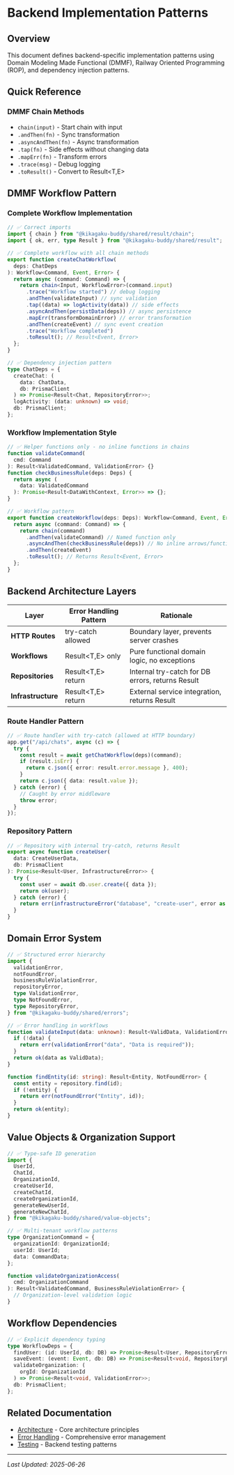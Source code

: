# Backend Implementation Patterns

## Overview

This document defines backend-specific implementation patterns using Domain Modeling Made Functional (DMMF), Railway Oriented Programming (ROP), and dependency injection patterns.

## Quick Reference

### DMMF Chain Methods

- `chain(input)` - Start chain with input
- `.andThen(fn)` - Sync transformation
- `.asyncAndThen(fn)` - Async transformation
- `.tap(fn)` - Side effects without changing data
- `.mapErr(fn)` - Transform errors
- `.trace(msg)` - Debug logging
- `.toResult()` - Convert to Result<T,E>

## DMMF Workflow Pattern

### Complete Workflow Implementation

```typescript
// ✅ Correct imports
import { chain } from "@kikagaku-buddy/shared/result/chain";
import { ok, err, type Result } from "@kikagaku-buddy/shared/result";

// ✅ Complete workflow with all chain methods
export function createChatWorkflow(
  deps: ChatDeps
): Workflow<Command, Event, Error> {
  return async (command: Command) => {
    return chain<Input, WorkflowError>(command.input)
      .trace("Workflow started") // debug logging
      .andThen(validateInput) // sync validation
      .tap((data) => logActivity(data)) // side effects
      .asyncAndThen(persistData(deps)) // async persistence
      .mapErr(transformDomainError) // error transformation
      .andThen(createEvent) // sync event creation
      .trace("Workflow completed")
      .toResult(); // Result<Event, Error>
  };
}

// ✅ Dependency injection pattern
type ChatDeps = {
  createChat: (
    data: ChatData,
    db: PrismaClient
  ) => Promise<Result<Chat, RepositoryError>>;
  logActivity: (data: unknown) => void;
  db: PrismaClient;
};
```

### Workflow Implementation Style

```typescript
// ✅ Helper functions only - no inline functions in chains
function validateCommand(
  cmd: Command
): Result<ValidatedCommand, ValidationError> {}
function checkBusinessRule(deps: Deps) {
  return async (
    data: ValidatedCommand
  ): Promise<Result<DataWithContext, Error>> => {};
}

// ✅ Workflow pattern
export function createWorkflow(deps: Deps): Workflow<Command, Event, Error> {
  return async (command: Command) => {
    return chain(command)
      .andThen(validateCommand) // Named function only
      .asyncAndThen(checkBusinessRule(deps)) // No inline arrows/functions
      .andThen(createEvent)
      .toResult(); // Returns Result<Event, Error>
  };
}
```

## Backend Architecture Layers

| Layer              | Error Handling Pattern | Rationale                                        |
| ------------------ | ---------------------- | ------------------------------------------------ |
| **HTTP Routes**    | try-catch allowed      | Boundary layer, prevents server crashes          |
| **Workflows**      | Result<T,E> only       | Pure functional domain logic, no exceptions      |
| **Repositories**   | Result<T,E> return     | Internal try-catch for DB errors, returns Result |
| **Infrastructure** | Result<T,E> return     | External service integration, returns Result     |

### Route Handler Pattern

```typescript
// ✅ Route handler with try-catch (allowed at HTTP boundary)
app.get("/api/chats", async (c) => {
  try {
    const result = await getChatWorkflow(deps)(command);
    if (result.isErr) {
      return c.json({ error: result.error.message }, 400);
    }
    return c.json({ data: result.value });
  } catch (error) {
    // Caught by error middleware
    throw error;
  }
});
```

### Repository Pattern

```typescript
// ✅ Repository with internal try-catch, returns Result
export async function createUser(
  data: CreateUserData,
  db: PrismaClient
): Promise<Result<User, InfrastructureError>> {
  try {
    const user = await db.user.create({ data });
    return ok(user);
  } catch (error) {
    return err(infrastructureError("database", "create-user", error as Error));
  }
}
```

## Domain Error System

```typescript
// ✅ Structured error hierarchy
import {
  validationError,
  notFoundError,
  businessRuleViolationError,
  repositoryError,
  type ValidationError,
  type NotFoundError,
  type RepositoryError,
} from "@kikagaku-buddy/shared/errors";

// ✅ Error handling in workflows
function validateInput(data: unknown): Result<ValidData, ValidationError> {
  if (!data) {
    return err(validationError("data", "Data is required"));
  }
  return ok(data as ValidData);
}

function findEntity(id: string): Result<Entity, NotFoundError> {
  const entity = repository.find(id);
  if (!entity) {
    return err(notFoundError("Entity", id));
  }
  return ok(entity);
}
```

## Value Objects & Organization Support

```typescript
// ✅ Type-safe ID generation
import {
  UserId,
  ChatId,
  OrganizationId,
  createUserId,
  createChatId,
  createOrganizationId,
  generateNewUserId,
  generateNewChatId,
} from "@kikagaku-buddy/shared/value-objects";

// ✅ Multi-tenant workflow patterns
type OrganizationCommand = {
  organizationId: OrganizationId;
  userId: UserId;
  data: CommandData;
};

function validateOrganizationAccess(
  cmd: OrganizationCommand
): Result<ValidatedCommand, BusinessRuleViolationError> {
  // Organization-level validation logic
}
```

## Workflow Dependencies

```typescript
// ✅ Explicit dependency typing
type WorkflowDeps = {
  findUser: (id: UserId, db: DB) => Promise<Result<User, RepositoryError>>;
  saveEvent: (event: Event, db: DB) => Promise<Result<void, RepositoryError>>;
  validateOrganization: (
    orgId: OrganizationId
  ) => Promise<Result<void, ValidationError>>;
  db: PrismaClient;
};
```

## Related Documentation

- [Architecture](./architecture.md#dmmf-backend) - Core architecture principles
- [Error Handling](./error-handling.md) - Comprehensive error management
- [Testing](./testing.md#backend) - Backend testing patterns

---

_Last Updated: 2025-06-26_
